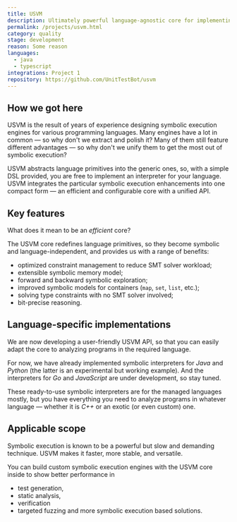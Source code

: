 ```yaml
---
title: USVM
description: Ultimately powerful language-agnostic core for implementing custom symbolic execution based products.
permalink: /projects/usvm.html
category: quality
stage: development
reason: Some reason
languages:
  - java
  - typescript
integrations: Project 1
repository: https://github.com/UnitTestBot/usvm
---
```


## How we got here

USVM is the result of years of experience designing symbolic execution engines for various programming languages. Many
engines have a lot in common — so why don't we extract and polish it? Many of them still feature different advantages
— so why don't we unify them to get the most out of symbolic execution?

USVM abstracts language primitives into the generic ones, so, with a simple DSL provided, you are free to implement an
interpreter for your language. USVM integrates the particular symbolic execution enhancements into one compact form
— an
efficient and configurable
core with a unified API.

## Key features

What does it mean to be an _efficient_ core?

The USVM core redefines language primitives, so they become symbolic and language-independent, and provides us
with a range of benefits:
* optimized constraint management to reduce SMT solver workload;
* extensible symbolic memory model;
* forward and backward symbolic exploration;
* improved symbolic models for containers (`map`, `set`, `list`, etc.);
* solving type constraints with no SMT solver involved;
* bit-precise reasoning.

## Language-specific implementations

We are now developing a user-friendly USVM API, so that you can easily adapt the core to analyzing programs
in the required language.

For now, we have already implemented symbolic interpreters for _Java_ and _Python_ (the latter is an experimental but
working example). And the interpreters for _Go_ and _JavaScript_ are under development, so stay tuned.

These ready-to-use symbolic interpreters are for the managed languages mostly, but you have everything you need to
analyze programs in whatever language — whether it is _C++_ or an exotic (or even custom) one.

## Applicable scope

Symbolic execution is known to be a powerful but slow and demanding technique. USVM makes it faster, more stable, and
versatile.

You can build custom symbolic execution engines with the USVM core inside to show better performance in
* test generation,
* static analysis,
* verification
* targeted fuzzing and more symbolic execution based solutions.
